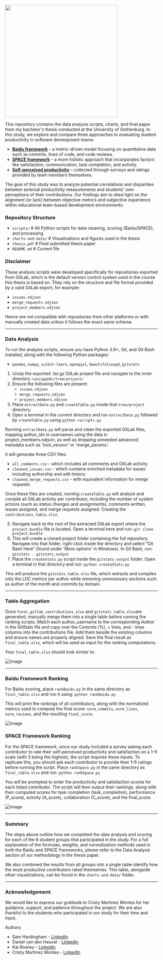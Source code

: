 <div align="left">
    <img src="https://github.com/user-attachments/assets/88217889-4676-4fff-bd64-70c0112128f4" style="height: 370px;">
</div>

This repository contains the data analysis scripts, charts, and final paper from my bachelor's thesis conducted at the University of Gothenburg. In this study, we explore and compare three approaches to evaluating student productivity in software development teams:

- <ins>**Baidu framework**</ins> – a metric-driven model focusing on quantitative data such as commits, lines of code, and code reviews.
- <ins>**SPACE framework**</ins> – a more holistic approach that incorporates factors like satisfaction, communication, task completion, and activity.
- <ins>**Self-perceived productivity**</ins> – collected through surveys and ratings provided by team members themselves.

The goal of this study was to analyze potential correlations and disparities between external productivity measurements and students' own perceptions of their contributions. Our findings aim to shed light on the alignment (or lack) between objective metrics and subjective experience within educational team-based development environments.

### Repository Structure
- `scripts/` # All Python scripts for data cleaning, scoring (Baidu/SPACE), and processing
- `charts-and-data/` # Visualizations and figures used in the thesis
- `thesis.pdf` # Final submitted thesis paper
- `README.md` # Current file

### Disclaimer
These analysis scripts were developed specifically for repositories exported from GitLab, which is the default version control system used in the course this thesis is based on. They rely on the structure and file format provided by a valid GitLab export, for example:
- `issues.ndjson`
- `merge_requests.ndjson`
- `project_members.ndjson`

Hence are not compatible with repositories from other platforms or with manually created data unless it follows the exact same schema.

---

### Data Analysis
To run the analysis scripts, ensure you have Python 3.9+, Git, and Git Bash installed, along with the following Python packages:
- `pandas`, `numpy`, `scikit-learn`, `openpyxl`, `beautifulsoup4`, `gitstats`

1. Unzip the exported .tar.gz GitLab project file and navigate to the inner directory
   `<unzipped>/tree/project/`
2. Ensure the following files are present:
   - `issues.ndjson`
   - `merge_requests.ndjson`
   - `project_members.ndjson`
3. Place `extractData.py` and `createTable.py` inside that `tree/project` directory.
4. Open a terminal in the current directory and run `extractData.py` followed by `createTable.py` using `python <script>.py`

Running `extractData.py` will parse and clean the exported GitLab files, mapping author_ids to usernames using the data in project_members.ndjson, as well as dropping unneeded advanced metadata such as 'lock_version' or 'merge_params'.

It will generate three CSV files: 
- `all_comments.csv` - which includes all comments and GitLab activity
- `cleaned_issues.csv` - which contains enriched metadata for issues including authorship and edit history
- `cleaned_merge_requests.csv` - with equivalent information for merge requests.

Once these files are created, running `createTable.py` will analyze and compile all GitLab activity per contributor, including the number of system actions (such as status changes and assignments), comments written, issues assigned, and merge requests assigned. Creating the `contributions_table.xlsx`.

5. Navigate back to the root of the extracted GitLab export where the `project.bundle` file is located. Open a terminal here and run: `git clone project.bundle`
6. This will create a cloned project folder containing the full repository. Navigate into that folder, right-click inside the directory and select “Git Bash Here” (found under 'More options' in Windows). In Git Bash, run: `gitstats . gitstats_output`
7. Place the `createStats.py` script inside the `gitstats_output` folder. Open a terminal in that directory and run: `python createStats.py`

This will produce the `gitstats_table.xlsx` file, which extracts and compiles only the LOC metrics per author while removing unnecessary sections such as author of the month and commits by domain.

---

### Table Aggregation

Once `final_gitlab_contributions.xlsx` and `gitstats_table.xlsx`are generated, manually merge them into a single table before running the ranking scripts. Match each author_username to the corresponding Author in the GitStats file and copy over the Commits (%), + lines, and - lines columns into the contributions file. Add them beside the existing columns and ensure names are properly aligned. Save the final result as `final_table.xlsx`, which will be used as input for the ranking computations.

Your `final_table.xlsx` should look similar to:

![image](https://github.com/user-attachments/assets/a5f6c158-8e89-44d9-bf6e-b92fb28365a3)

---

### Baidu Framework Ranking

For Baidu scoring, place `rankBaidu.py` in the same directory as `final_table.xlsx` and run it using: `python rankBaidu.py`

This will print the rankings of all contributors, along with the normalized metrics used to compute the final score: `norm_commits`, `norm_lines`, `norm_reviews`, and the resulting `final_score`.

![image](https://github.com/user-attachments/assets/73ad5218-7e00-4d3c-92a8-20e68ec9d8d5)

### SPACE Framework Ranking

For the SPACE framework, since our study included a survey asking each contributor to rate their self-perceived productivity and satisfaction on a 1–5 scale (with 5 being the highest), the script requires these inputs. To replicate this, you should ask each contributor to provide their 1–5 ratings before running the script. Place `rankSpace.py` in the same directory as `final_table.xlsx` and run: `python rankSpace.py`

You will be prompted to enter the productivity and satisfaction scores for each listed contributor. The script will then output their rankings, along with their computed scores for task completion (task_completion), performance (P_score), activity (A_score), collaboration (C_score), and the final_score.

![image](https://github.com/user-attachments/assets/828ab4ba-7eb1-41e6-b1b8-1e4d8566bd90)

--- 

### Summary
The steps above outline how we completed the data analysis and scoring for each of the 6 student groups that participated in the study. For a full explanation of the formulas, weights, and normalization methods used in both the Baidu and SPACE frameworks, please refer to the Data Analysis section of our methodology in the thesis paper.

We also combined the results from all groups into a single table identify how the most productive contributors rated themselves. This table, alongside other visualizations, can be found in the `charts-and-data/` folder.

--- 

### Acknowledgement

We would like to express our gratitude to Cristy Martinez Montes for her guidance, support, and patience throughout the project. We are also thankful to the students who participated in our study for their time and input.

Authors
- Sam Hardingham - [LinkedIn](https://www.linkedin.com/in/SamHardingham)
- Daniel van den Heuvel - [LinkedIn](https://www.linkedin.com/in/danielvdh24/)
- Kai Rowley - [LinkedIn](https://www.linkedin.com/in/kai-rowley-7074b3257/)
- Cristy Martinez Montes - [LinkedIn](https://www.linkedin.com/in/cristina-martinez-montes/)
